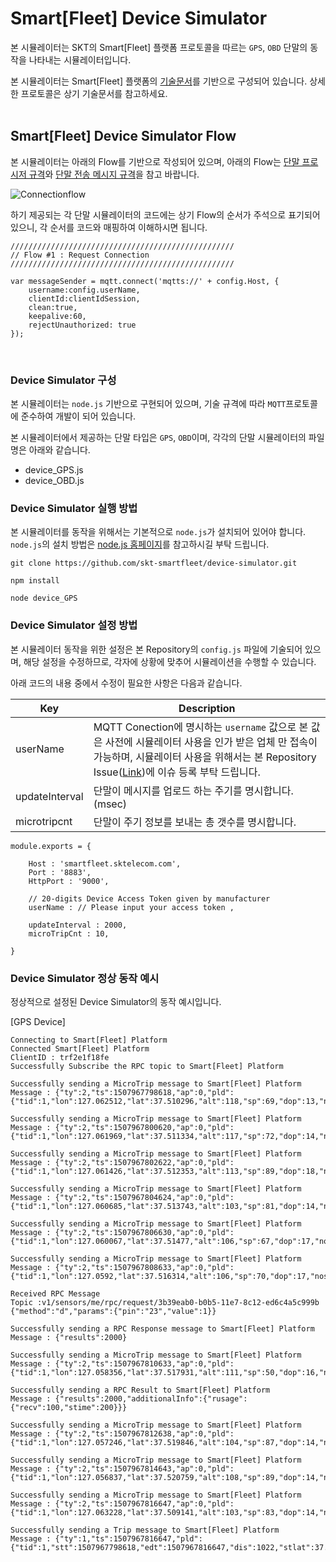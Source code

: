 # Smart[Fleet] Device Simulator

본 시뮬레이터는 SKT의 Smart[Fleet] 플랫폼 프로토콜을 따르는 ``GPS``, ``OBD`` 단말의 동작을 나타내는 시뮬레이터입니다. 

본 시뮬레이터는 Smart[Fleet] 플랫폼의 [기술문서](http://smart-fleet-docs.readthedocs.io/ko/latest/)를 기반으로 구성되어 있습니다. 상세한 프로토콜은 상기 기술문서를 참고하세요.
<br>
<br>
## Smart[Fleet] Device Simulator Flow

본 시뮬레이터는 아래의 Flow를 기반으로 작성되어 있으며, 아래의 Flow는 [단말 프로시저 규격](http://smart-fleet-docs.readthedocs.io/ko/latest/procedure/)와 [단말 전송 메시지 규격](http://smart-fleet-docs.readthedocs.io/ko/latest/message/)을 참고 바랍니다.

![Connectionflow](https://github.com/skt-smartfleet/device-simulator/blob/master/images/flow_1.png)

하기 제공되는 각 단말 시뮬레이터의 코드에는 상기 Flow의 순서가 주석으로 표기되어 있으니, 각 순서를 코드와 매핑하여 이해하시면 됩니다.

```
//////////////////////////////////////////////////
// Flow #1 : Request Connection 
//////////////////////////////////////////////////

var messageSender = mqtt.connect('mqtts://' + config.Host, {
    username:config.userName,
    clientId:clientIdSession,
    clean:true,
    keepalive:60,
    rejectUnauthorized: true
});
```
<br>

### Device Simulator 구성

본 시뮬레이터는 ``node.js`` 기반으로 구현되어 있으며, 기술 규격에 따라 ``MQTT``프로토콜에 준수하여 개발이 되어 있습니다.

본 시뮬레이터에서 제공하는 단말 타입은 ``GPS``, ``OBD``이며, 각각의 단말 시뮬레이터의 파일명은 아래와 같습니다.

* device_GPS.js
* device_OBD.js

### Device Simulator 실행 방법

본 시뮬레이터를 동작을 위해서는 기본적으로 ``node.js``가 설치되어 있어야 합니다. ``node.js``의 설치 방법은 [node.js 홈페이지](https://nodejs.org)를 참고하시길 부탁 드립니다.

```
git clone https://github.com/skt-smartfleet/device-simulator.git

npm install

node device_GPS
```

### Device Simulator 설정 방법

본 시뮬레이터 동작을 위한 설정은 본 Repository의 ``config.js`` 파일에 기술되어 있으며, 해당 설정을 수정하므로, 각자에 상황에 맞추어 시뮬레이션을 수행할 수 있습니다.

아래 코드의 내용 중에서 수정이 필요한 사항은 다음과 같습니다.

Key                 |  Description                            |
--------------------|-----------------------------------------|
userName            | MQTT Conection에 명시하는 ``username`` 값으로 본 값은 사전에 시뮬레이터 사용을 인가 받은 업체 만 접속이 가능하며, 시뮬레이터 사용을 위해서는 본 Repository Issue([Link](https://github.com/skt-smartfleet/device-simulator/issues))에 이슈 등록 부탁 드립니다.
updateInterval      | 단말이 메시지를 업로드 하는 주기를 명시합니다. (msec)
microtripcnt        | 단말이 주기 정보를 보내는 총 갯수를 명시합니다.



```
module.exports = {

    Host : 'smartfleet.sktelecom.com',
    Port : '8883',
    HttpPort : '9000',

    // 20-digits Device Access Token given by manufacturer
    userName : // Please input your access token , 

    updateInterval : 2000,
    microTripCnt : 10,

}
```
### Device Simulator 정상 동작 예시

정상적으로 설정된 Device Simulator의 동작 예시입니다.

[GPS Device]

```
Connecting to Smart[Fleet] Platform
Connected Smart[Fleet] Platform
ClientID : trf2e1f18fe
Successfully Subscribe the RPC topic to Smart[Fleet] Platform

Successfully sending a MicroTrip message to Smart[Fleet] Platform
Message : {"ty":2,"ts":1507967798618,"ap":0,"pld":{"tid":1,"lon":127.062512,"lat":37.510296,"alt":118,"sp":69,"dop":13,"nos":4,"clt":1507967798618}}

Successfully sending a MicroTrip message to Smart[Fleet] Platform
Message : {"ty":2,"ts":1507967800620,"ap":0,"pld":{"tid":1,"lon":127.061969,"lat":37.511334,"alt":117,"sp":72,"dop":14,"nos":2,"clt":1507967800620}}

Successfully sending a MicroTrip message to Smart[Fleet] Platform
Message : {"ty":2,"ts":1507967802622,"ap":0,"pld":{"tid":1,"lon":127.061426,"lat":37.512353,"alt":113,"sp":89,"dop":18,"nos":3,"clt":1507967802622}}

Successfully sending a MicroTrip message to Smart[Fleet] Platform
Message : {"ty":2,"ts":1507967804624,"ap":0,"pld":{"tid":1,"lon":127.060685,"lat":37.513743,"alt":103,"sp":81,"dop":14,"nos":2,"clt":1507967804624}}

Successfully sending a MicroTrip message to Smart[Fleet] Platform
Message : {"ty":2,"ts":1507967806630,"ap":0,"pld":{"tid":1,"lon":127.060067,"lat":37.51477,"alt":106,"sp":67,"dop":17,"nos":3,"clt":1507967806630}}

Successfully sending a MicroTrip message to Smart[Fleet] Platform
Message : {"ty":2,"ts":1507967808633,"ap":0,"pld":{"tid":1,"lon":127.0592,"lat":37.516314,"alt":106,"sp":70,"dop":17,"nos":5,"clt":1507967808633}}

Received RPC Message
Topic :v1/sensors/me/rpc/request/3b39eab0-b0b5-11e7-8c12-ed6c4a5c999b
{"method":"d","params":{"pin":"23","value":1}}

Successfully sending a RPC Response message to Smart[Fleet] Platform
Message : {"results":2000}

Successfully sending a MicroTrip message to Smart[Fleet] Platform
Message : {"ty":2,"ts":1507967810633,"ap":0,"pld":{"tid":1,"lon":127.058356,"lat":37.517931,"alt":111,"sp":50,"dop":16,"nos":5,"clt":1507967810633}}

Successfully sending a RPC Result to Smart[Fleet] Platform
Message : {"results":2000,"additionalInfo":{"rusage":{"recv":100,"stime":200}}}

Successfully sending a MicroTrip message to Smart[Fleet] Platform
Message : {"ty":2,"ts":1507967812638,"ap":0,"pld":{"tid":1,"lon":127.057246,"lat":37.519846,"alt":104,"sp":87,"dop":14,"nos":2,"clt":1507967812638}}

Successfully sending a MicroTrip message to Smart[Fleet] Platform
Message : {"ty":2,"ts":1507967814643,"ap":0,"pld":{"tid":1,"lon":127.056837,"lat":37.520759,"alt":108,"sp":89,"dop":14,"nos":5,"clt":1507967814643}}

Successfully sending a MicroTrip message to Smart[Fleet] Platform
Message : {"ty":2,"ts":1507967816647,"ap":0,"pld":{"tid":1,"lon":127.063228,"lat":37.509141,"alt":103,"sp":83,"dop":14,"nos":3,"clt":1507967816647}}

Successfully sending a Trip message to Smart[Fleet] Platform
Message : {"ty":1,"ts":1507967816647,"pld":{"tid":1,"stt":1507967798618,"edt":1507967816647,"dis":1022,"stlat":37.509141,"stlon":127.063228,"edlat":37.520759,"edlon":127.056837,"hsts":90,"mesp":56,"fwv":"1.0.1","dtvt":102}}
```






